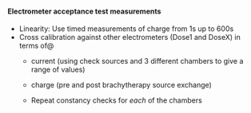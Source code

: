 #### Electrometer acceptance test measurements

- Linearity: Use timed measurements of charge from 1s up to 600s
- Cross calibration against other electrometers (Dose1 and DoseX) in terms of@
  - current (using check sources and 3 different chambers to give a range of values)
  - charge (pre and post brachytherapy source exchange)
 
  - Repeat constancy checks for _each_ of the chambers
